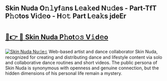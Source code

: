 ## Skin Nuda O𝚗𝚕yf𝚊ns L𝚎a𝚔ed N𝚞𝚍es - Part-TfT P𝚑𝚘tos Vi𝚍𝚎o - H𝚘𝚝 Part L𝚎a𝚔s jdeEr

# <h2><a href="http://kf39ag2.oniu.top/?m=Skin+Nuda">🔗👉 🔴 Skin Nuda P𝚑ot𝚘𝚜 V𝚒d𝚎o</a></h2>

[![Skin Nuda Nu𝚍e𝚜](https://i.imgur.com/0qMVB7G.gif)](http://kf39ag2.oniu.top/?m=Skin+Nuda)
Web-based artist and dance collaborator Skin Nuda, recognized for creating and distributing dance and lifestyle content via solo and collaborative dance routines and short videos. The public persona of Skin Nuda is synonymous with openness and genuine connection, but the hidden dimensions of his personal life remain a mystery.  
